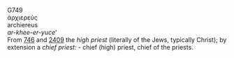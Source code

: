 G749  
ἀρχιερεύς  
archiereus  
*ar-khee-er-yuce‘*  
From [746](g0746) and [2409](g2409) the *high* *priest* (literally of
the Jews, typically Christ); by extension a *chief* *priest:* - chief
(high) priest, chief of the priests.  
